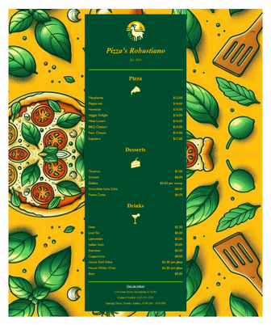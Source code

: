 ![Robustiano's Pizza Menu](https://github.com/achf16/Learning-Responsive-Web-Design/blob/main/02_CSS%20Building%20a%20Menu/media/Front.png?raw=true)
